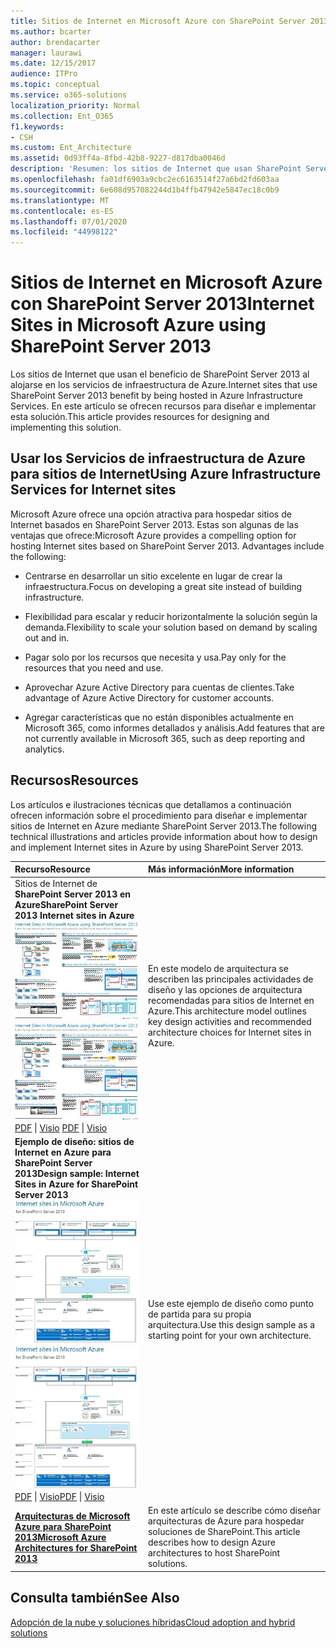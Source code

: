 ```yaml
---
title: Sitios de Internet en Microsoft Azure con SharePoint Server 2013
ms.author: bcarter
author: brendacarter
manager: laurawi
ms.date: 12/15/2017
audience: ITPro
ms.topic: conceptual
ms.service: o365-solutions
localization_priority: Normal
ms.collection: Ent_O365
f1.keywords:
- CSH
ms.custom: Ent_Architecture
ms.assetid: 0d93ff4a-8fbd-42b8-9227-d817dba0046d
description: 'Resumen: los sitios de Internet que usan SharePoint Server 2013 tienen la ventaja de que se hospedan en Servicios de infraestructura de Azure. En este artículo se ofrecen recursos para diseñar e implementar esta solución.'
ms.openlocfilehash: fa01df6903a9cbc2ec6163514f27a6bd2fd603aa
ms.sourcegitcommit: 6e608d957082244d1b4ffb47942e5847ec18c0b9
ms.translationtype: MT
ms.contentlocale: es-ES
ms.lasthandoff: 07/01/2020
ms.locfileid: "44998122"
---
```

# <a name="internet-sites-in-microsoft-azure-using-sharepoint-server-2013"></a><span data-ttu-id="88fbb-104">Sitios de Internet en Microsoft Azure con SharePoint Server 2013</span><span class="sxs-lookup"><span data-stu-id="88fbb-104">Internet Sites in Microsoft Azure using SharePoint Server 2013</span></span>

 <span data-ttu-id="88fbb-105">Los sitios de Internet que usan el beneficio de SharePoint Server 2013 al alojarse en los servicios de infraestructura de Azure.</span><span class="sxs-lookup"><span data-stu-id="88fbb-105">Internet sites that use SharePoint Server 2013 benefit by being hosted in Azure Infrastructure Services.</span></span> <span data-ttu-id="88fbb-106">En este artículo se ofrecen recursos para diseñar e implementar esta solución.</span><span class="sxs-lookup"><span data-stu-id="88fbb-106">This article provides resources for designing and implementing this solution.</span></span>
  
## <a name="using-azure-infrastructure-services-for-internet-sites"></a><span data-ttu-id="88fbb-107">Usar los Servicios de infraestructura de Azure para sitios de Internet</span><span class="sxs-lookup"><span data-stu-id="88fbb-107">Using Azure Infrastructure Services for Internet sites</span></span>

<span data-ttu-id="88fbb-p103">Microsoft Azure ofrece una opción atractiva para hospedar sitios de Internet basados en SharePoint Server 2013. Estas son algunas de las ventajas que ofrece:</span><span class="sxs-lookup"><span data-stu-id="88fbb-p103">Microsoft Azure provides a compelling option for hosting Internet sites based on SharePoint Server 2013. Advantages include the following:</span></span>
  
- <span data-ttu-id="88fbb-110">Centrarse en desarrollar un sitio excelente en lugar de crear la infraestructura.</span><span class="sxs-lookup"><span data-stu-id="88fbb-110">Focus on developing a great site instead of building infrastructure.</span></span>
    
- <span data-ttu-id="88fbb-111">Flexibilidad para escalar y reducir horizontalmente la solución según la demanda.</span><span class="sxs-lookup"><span data-stu-id="88fbb-111">Flexibility to scale your solution based on demand by scaling out and in.</span></span>
    
- <span data-ttu-id="88fbb-112">Pagar solo por los recursos que necesita y usa.</span><span class="sxs-lookup"><span data-stu-id="88fbb-112">Pay only for the resources that you need and use.</span></span>
    
- <span data-ttu-id="88fbb-113">Aprovechar Azure Active Directory para cuentas de clientes.</span><span class="sxs-lookup"><span data-stu-id="88fbb-113">Take advantage of Azure Active Directory for customer accounts.</span></span>
    
- <span data-ttu-id="88fbb-114">Agregar características que no están disponibles actualmente en Microsoft 365, como informes detallados y análisis.</span><span class="sxs-lookup"><span data-stu-id="88fbb-114">Add features that are not currently available in Microsoft 365, such as deep reporting and analytics.</span></span>
    
## <a name="resources"></a><span data-ttu-id="88fbb-115">Recursos</span><span class="sxs-lookup"><span data-stu-id="88fbb-115">Resources</span></span>

<span data-ttu-id="88fbb-116">Los artículos e ilustraciones técnicas que detallamos a continuación ofrecen información sobre el procedimiento para diseñar e implementar sitios de Internet en Azure mediante SharePoint Server 2013.</span><span class="sxs-lookup"><span data-stu-id="88fbb-116">The following technical illustrations and articles provide information about how to design and implement Internet sites in Azure by using SharePoint Server 2013.</span></span>
  
|<span data-ttu-id="88fbb-117">**Recurso**</span><span class="sxs-lookup"><span data-stu-id="88fbb-117">**Resource**</span></span>|<span data-ttu-id="88fbb-118">**Más información**</span><span class="sxs-lookup"><span data-stu-id="88fbb-118">**More information**</span></span>|
|:-----|:-----|
|<span data-ttu-id="88fbb-119">Sitios de Internet de **SharePoint Server 2013 en Azure**</span><span class="sxs-lookup"><span data-stu-id="88fbb-119">**SharePoint Server 2013 Internet sites in Azure**</span></span> <br/> <span data-ttu-id="88fbb-120">[![Imagen de sitios de Internet en Azure usando SharePoint](media/MS-AZ-SPInternetSites.jpg)          ](https://go.microsoft.com/fwlink/p/?LinkId=392552)</span><span class="sxs-lookup"><span data-stu-id="88fbb-120">[![Image of Internet sites in Azure using SharePoint](media/MS-AZ-SPInternetSites.jpg)          ](https://go.microsoft.com/fwlink/p/?LinkId=392552)</span></span> <br/> <span data-ttu-id="88fbb-121">[PDF](https://go.microsoft.com/fwlink/p/?LinkId=392552) \| [          ](https://go.microsoft.com/fwlink/p/?LinkId=392551) [Visio](https://go.microsoft.com/fwlink/p/?LinkId=392551)  </span><span class="sxs-lookup"><span data-stu-id="88fbb-121">[PDF](https://go.microsoft.com/fwlink/p/?LinkId=392552)  \| [          ](https://go.microsoft.com/fwlink/p/?LinkId=392551)[Visio](https://go.microsoft.com/fwlink/p/?LinkId=392551)</span></span> <br/> |<span data-ttu-id="88fbb-122">En este modelo de arquitectura se describen las principales actividades de diseño y las opciones de arquitectura recomendadas para sitios de Internet en Azure.</span><span class="sxs-lookup"><span data-stu-id="88fbb-122">This architecture model outlines key design activities and recommended architecture choices for Internet sites in Azure.</span></span>  <br/> |
|<span data-ttu-id="88fbb-123">**Ejemplo de diseño: sitios de Internet en Azure para SharePoint Server 2013**</span><span class="sxs-lookup"><span data-stu-id="88fbb-123">**Design sample: Internet Sites in Azure for SharePoint Server 2013**</span></span> <br/> <span data-ttu-id="88fbb-124">[![Imagen de la muestra de diseño: sitios de Internet en Microsoft Azure para SharePoint 2013](media/MS-AZ-InternetSitesDesignSample.jpg)          ](https://go.microsoft.com/fwlink/p/?LinkId=392549)</span><span class="sxs-lookup"><span data-stu-id="88fbb-124">[![Image of the Design sample: Internet sites in Microsoft Azure for SharePoint 2013](media/MS-AZ-InternetSitesDesignSample.jpg)          ](https://go.microsoft.com/fwlink/p/?LinkId=392549)</span></span> <br/> <span data-ttu-id="88fbb-125">[PDF](https://go.microsoft.com/fwlink/p/?LinkId=392549)  \| [Visio](https://go.microsoft.com/fwlink/p/?LinkId=392548)</span><span class="sxs-lookup"><span data-stu-id="88fbb-125">[PDF](https://go.microsoft.com/fwlink/p/?LinkId=392549)  \| [Visio](https://go.microsoft.com/fwlink/p/?LinkId=392548)</span></span> <br/> |<span data-ttu-id="88fbb-126">Use este ejemplo de diseño como punto de partida para su propia arquitectura.</span><span class="sxs-lookup"><span data-stu-id="88fbb-126">Use this design sample as a starting point for your own architecture.</span></span>  <br/> |
|<span data-ttu-id="88fbb-127">**[Arquitecturas de Microsoft Azure para SharePoint 2013](microsoft-azure-architectures-for-sharepoint-2013.md)**</span><span class="sxs-lookup"><span data-stu-id="88fbb-127">**[Microsoft Azure Architectures for SharePoint 2013](microsoft-azure-architectures-for-sharepoint-2013.md)**</span></span> <br/> |<span data-ttu-id="88fbb-128">En este artículo se describe cómo diseñar arquitecturas de Azure para hospedar soluciones de SharePoint.</span><span class="sxs-lookup"><span data-stu-id="88fbb-128">This article describes how to design Azure architectures to host SharePoint solutions.</span></span>  <br/> |

## <a name="see-also"></a><span data-ttu-id="88fbb-129">Consulta también</span><span class="sxs-lookup"><span data-stu-id="88fbb-129">See Also</span></span>

[<span data-ttu-id="88fbb-130">Adopción de la nube y soluciones híbridas</span><span class="sxs-lookup"><span data-stu-id="88fbb-130">Cloud adoption and hybrid solutions</span></span>](cloud-adoption-and-hybrid-solutions.yml)



